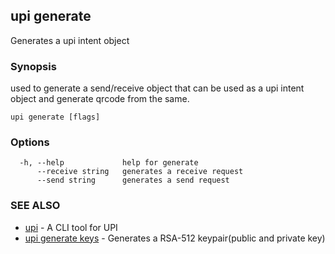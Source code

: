 ## upi generate

Generates a upi intent object

### Synopsis

used to generate a send/receive object 
	that can be used as a upi intent object and generate 
	qrcode from the same.

```
upi generate [flags]
```

### Options

```
  -h, --help             help for generate
      --receive string   generates a receive request
      --send string      generates a send request
```

### SEE ALSO

* [upi](upi.md)	 - A CLI tool for UPI
* [upi generate keys](upi_generate_keys.md)	 - Generates a RSA-512 keypair(public and private key)

